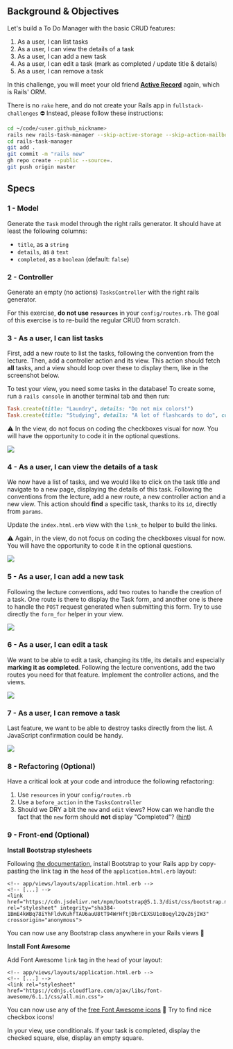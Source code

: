 ## Background & Objectives

Let's build a To Do Manager with the basic CRUD features:

1. As a user, I can list tasks
1. As a user, I can view the details of a task
1. As a user, I can add a new task
1. As a user, I can edit a task (mark as completed / update title & details)
1. As a user, I can remove a task

In this challenge, you will meet your old friend [**Active Record**](http://guides.rubyonrails.org/active_record_basics.html) again, which is Rails' ORM.

There is no `rake` here, and do not create your Rails app in `fullstack-challenges` ⛔️ Instead, please follow these instructions:

```bash
cd ~/code/<user.github_nickname>
rails new rails-task-manager --skip-active-storage --skip-action-mailbox
cd rails-task-manager
git add .
git commit -m "rails new"
gh repo create --public --source=.
git push origin master
```

## Specs

### 1 - Model

Generate the `Task` model through the right rails generator. It should have at least the following columns:

- `title`, as a `string`
- `details`, as a `text`
- `completed`, as a `boolean` (default: `false`)

### 2 - Controller

Generate an empty (no actions) `TasksController` with the right rails generator.

For this exercise, **do not use `resources`** in your `config/routes.rb`. The goal of this exercise is to re-build the regular CRUD from scratch.

### 3 - As a user, I can list tasks

First, add a new route to list the tasks, following the convention from the lecture. Then, add a controller action and its view. This action should fetch **all** tasks, and a view should loop over these to display them, like in the screenshot below.

To test your view, you need some tasks in the database! To create some, run a `rails console` in another terminal tab and then run:

```ruby
Task.create(title: "Laundry", details: "Do not mix colors!")
Task.create(title: "Studying", details: "A lot of flashcards to do", completed: true)
```

⚠️ In the view, do not focus on coding the checkboxes visual for now. You will have the opportunity to code it in the optional questions.

![](https://raw.githubusercontent.com/lewagon/fullstack-images/master/rails/tasks-manager/index.png)

### 4 - As a user, I can view the details of a task

We now have a list of tasks, and we would like to click on the task title and navigate to a new page, displaying the details of this task. Following the conventions from the lecture, add a new route, a new controller action and a new view. This action should **find** a specific task, thanks to its `id`, directly from `params`.

Update the `index.html.erb` view with the `link_to` helper to build the links.

⚠️ Again, in the view, do not focus on coding the checkboxes visual for now. You will have the opportunity to code it in the optional questions.

![](https://raw.githubusercontent.com/lewagon/fullstack-images/master/rails/tasks-manager/index_show.gif)

### 5 - As a user, I can add a new task

Following the lecture conventions, add two routes to handle the creation of a task. One route is there to display the Task form, and another one is there to handle the `POST` request generated when submitting this form. Try to use directly the `form_for` helper in your view.

![](https://raw.githubusercontent.com/lewagon/fullstack-images/master/rails/tasks-manager/new.gif)

### 6 - As a user, I can edit a task

We want to be able to edit a task, changing its title, its details and especially **marking it as completed**. Following the lecture conventions, add the two routes you need for that feature. Implement the controller actions, and the views.

![](https://raw.githubusercontent.com/lewagon/fullstack-images/master/rails/tasks-manager/edit.gif)

### 7 - As a user, I can remove a task

Last feature, we want to be able to destroy tasks directly from the list. A JavaScript confirmation could be handy.

![](https://raw.githubusercontent.com/lewagon/fullstack-images/master/rails/tasks-manager/destroy.gif)

### 8 - Refactoring (Optional)

Have a critical look at your code and introduce the following refactoring:

1. Use `resources` in your `config/routes.rb`
1. Use a `before_action` in the `TasksController`
1. Should we DRY a bit the `new` and `edit` views? How can we handle the fact that the `new` form should **not** display "Completed"? ([hint](http://api.rubyonrails.org/classes/ActiveRecord/Persistence.html#method-i-new_record-3F))

### 9 - Front-end (Optional)

**Install Bootstrap stylesheets**

Following [the documentation](https://getbootstrap.com/docs/5.1/getting-started/introduction/#css), install Bootstrap to your Rails app by copy-pasting the link tag in the `head` of the `application.html.erb` layout:

```erb
<!-- app/views/layouts/application.html.erb -->
<!-- [...] -->
<link href="https://cdn.jsdelivr.net/npm/bootstrap@5.1.3/dist/css/bootstrap.min.css" rel="stylesheet" integrity="sha384-1BmE4kWBq78iYhFldvKuhfTAU6auU8tT94WrHftjDbrCEXSU1oBoqyl2QvZ6jIW3" crossorigin="anonymous">
```

You can now use any Bootstrap class anywhere in your Rails views 🎉

**Install Font Awesome**

Add Font Awesome `link` tag in the `head` of your layout:

```erb
<!-- app/views/layouts/application.html.erb -->
<!-- [...] -->
<link rel="stylesheet" href="https://cdnjs.cloudflare.com/ajax/libs/font-awesome/6.1.1/css/all.min.css">
```

You can now use any of the [free Font Awesome icons](https://fontawesome.com/search?m=free) 🎉 Try to find nice checkbox icons!

In your view, use conditionals. If your task is completed, display the checked square, else, display an empty square.
